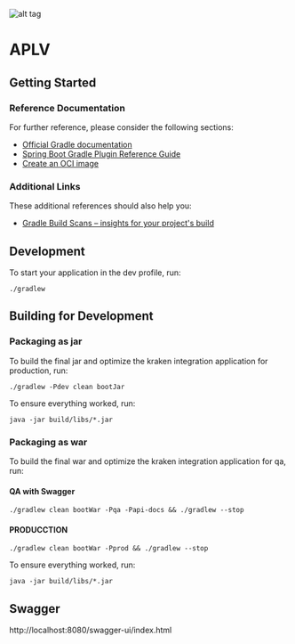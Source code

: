 ![alt tag](https://4.bp.blogspot.com/-ou-a_Aa1t7A/W6IhNc3Q0gI/AAAAAAAAD6Y/pwh44arKiuM_NBqB1H7Pz4-7QhUxAgZkACLcBGAs/s1600/spring-boot-logo.png)

# APLV

## Getting Started

### Reference Documentation
For further reference, please consider the following sections:

* [Official Gradle documentation](https://docs.gradle.org)
* [Spring Boot Gradle Plugin Reference Guide](https://docs.spring.io/spring-boot/docs/2.7.5/gradle-plugin/reference/html/)
* [Create an OCI image](https://docs.spring.io/spring-boot/docs/2.7.5/gradle-plugin/reference/html/#build-image)

### Additional Links
These additional references should also help you:

* [Gradle Build Scans – insights for your project's build](https://scans.gradle.com#gradle)

## Development

To start your application in the dev profile, run:

```
./gradlew
```

## Building for Development

### Packaging as jar

To build the final jar and optimize the kraken integration application for production, run:

```
./gradlew -Pdev clean bootJar
```

To ensure everything worked, run:

```
java -jar build/libs/*.jar
```


### Packaging as war

To build the final war and optimize the kraken integration application for qa, run:

#### QA with Swagger

```
./gradlew clean bootWar -Pqa -Papi-docs && ./gradlew --stop  
```

#### PRODUCCTION

```
./gradlew clean bootWar -Pprod && ./gradlew --stop  
```

To ensure everything worked, run:

```
java -jar build/libs/*.jar
```

## Swagger

http://localhost:8080/swagger-ui/index.html
